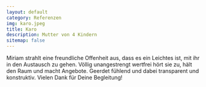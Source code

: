 ```yaml
---
layout: default
category: Referenzen
img: karo.jpeg
title: Karo
description: Mutter von 4 Kindern
sitemap: false
---
```


Miriam strahlt eine freundliche Offenheit aus, dass es ein Leichtes ist, mit ihr in den Austausch zu gehen.  Völlig unangestrengt wertfrei hört sie zu, hält den Raum und macht Angebote. Geerdet fühlend und dabei transparent und konstruktiv. Vielen Dank für Deine Begleitung!

